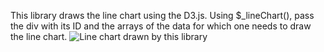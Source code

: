 This library draws the line chart using the D3.js. Using $_lineChart(), pass the div with its ID and the arrays of the data for which one needs to draw the line chart.
![Line chart drawn by this library](https://raw.githubusercontent.com/ashishtomer/d3-line-chart-library/media-branch/line-chart.png)
